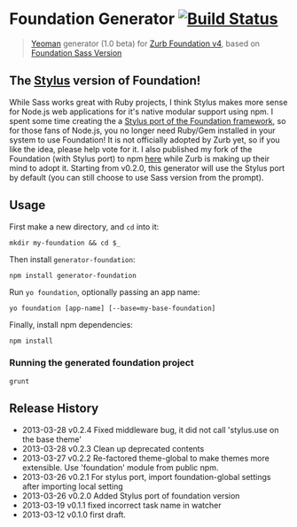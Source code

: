 # Foundation Generator [![Build Status](https://secure.travis-ci.org/blai/generator-foundation.png?branch=master)](http://travis-ci.org/blai/generator-foundation)

> [Yeoman](http://yeoman.io/) generator (1.0 beta) for [Zurb Foundation v4](http://foundation.zurb.com/), based on [Foundation Sass Version](http://foundation.zurb.com/docs/sass.html)

## The [Stylus](https://github.com/learnboost/stylus) version of Foundation!
While Sass works great with Ruby projects, I think Stylus makes more sense for Node.js web applications for it's native modular support using npm. I spent some time creating the a [Stylus port of the Foundation framework](https://github.com/zurb/foundation/pull/2041), so for those fans of Node.js, you no longer need Ruby/Gem installed in your system to use Foundation! It is not officially adopted by Zurb yet, so if you like the idea, please help vote for it. I also published my fork of the Foundation (with Stylus port) to npm [here](https://npmjs.org/package/foundation) while Zurb is making up their mind to adopt it. Starting from v0.2.0, this generator will use the Stylus port by default (you can still choose to use Sass version from the prompt).


## Usage
First make a new directory, and `cd` into it:
```
mkdir my-foundation && cd $_
```

Then install `generator-foundation`:
```
npm install generator-foundation
```

Run `yo foundation`, optionally passing an app name:
```
yo foundation [app-name] [--base=my-base-foundation]
```

Finally, install npm dependencies:
```
npm install
```


### Running the generated foundation project

```
grunt
```


## Release History
 * 2013-03-28   v0.2.4   Fixed middleware bug, it did not call 'stylus.use on the base theme'
 * 2013-03-28   v0.2.3   Clean up deprecated contents
 * 2013-03-27   v0.2.2   Re-factored theme-global to make themes more extensible. Use 'foundation' module from public npm.
 * 2013-03-26   v0.2.1   For stylus port, import foundation-global settings after importing local setting
 * 2013-03-26   v0.2.0   Added Stylus port of foundation version
 * 2013-03-19   v0.1.1   fixed incorrect task name in watcher
 * 2013-03-12   v0.1.0   first draft.
